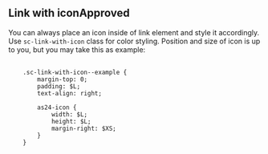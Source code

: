 <h2>Link with icon<span class="status approved">Approved</span></h2>

You can always place an icon inside of link element and style it accordingly.  
Use `sc-link-with-icon` class for color styling. Position and size of icon is up to you, but you may take this as example:

<pre>
    <code class="css">
    .sc-link-with-icon--example {
        margin-top: 0;
        padding: $L;
        text-align: right;

        as24-icon {
            width: $L;
            height: $L;
            margin-right: $XS;
        }
    }
    </code>
</pre>

<style>
.sc-link-with-icon--example {
    margin-top: 0;
    padding: 16px;
    text-align: right;
}

.sc-link-with-icon--example as24-icon {
    width: 16px;
    height: 16px;
    margin-right: 4px;
}
</style>
